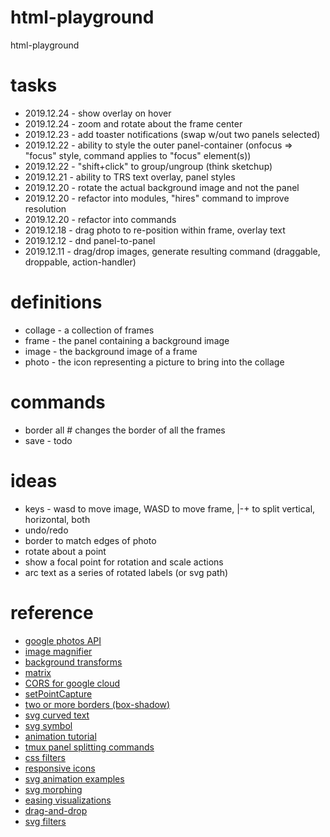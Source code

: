 # html-playground

html-playground

# tasks

- 2019.12.24 - show overlay on hover
- 2019.12.24 - zoom and rotate about the frame center
- 2019.12.23 - add toaster notifications (swap w/out two panels selected)
- 2019.12.22 - ability to style the outer panel-container (onfocus => "focus" style, command applies to "focus" element(s))
- 2019.12.22 - "shift+click" to group/ungroup (think sketchup)
- 2019.12.21 - ability to TRS text overlay, panel styles
- 2019.12.20 - rotate the actual background image and not the panel
- 2019.12.20 - refactor into modules, "hires" command to improve resolution
- 2019.12.20 - refactor into commands
- 2019.12.18 - drag photo to re-position within frame, overlay text
- 2019.12.12 - dnd panel-to-panel
- 2019.12.11 - drag/drop images, generate resulting command (draggable, droppable, action-handler)

# definitions

- collage - a collection of frames
- frame - the panel containing a background image
- image - the background image of a frame
- photo - the icon representing a picture to bring into the collage

# commands

- border all # changes the border of all the frames
- save - todo

# ideas

- keys - wasd to move image, WASD to move frame, |-+ to split vertical, horizontal, both
- undo/redo
- border to match edges of photo
- rotate about a point
- show a focal point for rotation and scale actions
- arc text as a series of rotated labels (or svg path)

# reference

- [google photos API](https://developers.google.com/photos/library/reference/rest)
- [image magnifier](https://www.w3schools.com/howto/howto_js_image_magnifier_glass.asp)
- [background transforms](https://www.sitepoint.com/css3-transform-background-image/)
- [matrix](https://www.quackit.com/css/functions/css_matrix_function.cfm)
- [CORS for google cloud](https://dev.to/morinoko/debugging-google-cloud-storage-cors-errors-in-rails-6-action-text-direct-upload-of-images-2445)
- [setPointCapture](https://developer.mozilla.org/en-US/docs/Web/API/Element/setPointerCapture)
- [two or more borders (box-shadow)](https://css-tricks.com/snippets/css/multiple-borders/)
- [svg curved text](https://css-tricks.com/snippets/svg/curved-text-along-path/)
- [svg symbol](https://developer.mozilla.org/en-US/docs/Web/SVG/Element/symbol)
- [animation tutorial](http://www.spriteland.com/tutorials/animating-a-walk-cycle-in-inkscape-part-1.html)
- [tmux panel splitting commands](https://www.hamvocke.com/blog/a-quick-and-easy-guide-to-tmux/)
- [css filters](https://una.im/CSSgram/)
- [responsive icons](http://responsiveicons.co.uk/)
- [svg animation examples](https://www.hongkiat.com/blog/svg-animations/)
- [svg morphing](https://greensock.com/morphSVG)
- [easing visualizations](https://easings.net/en)
- [drag-and-drop](https://tympanus.net/Development/DragDropInteractions/reveal.html)
- [svg filters](https://tympanus.net/codrops/2019/01/15/svg-filters-101/)
